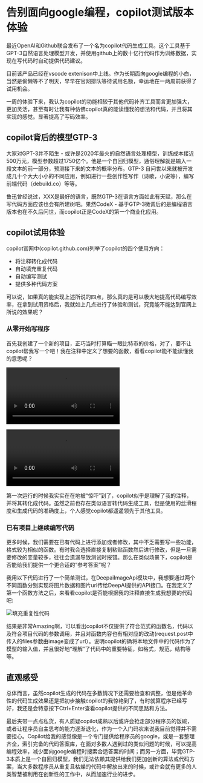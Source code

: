 # 告别面向google编程，copilot测试版本体验

最近OpenAI和Github联合发布了一个名为copilot代码生成工具。这个工具基于GPT-3自然语言处理模型开发，并使用github上的数十亿行代码作为训练数据，实现在写代码时自动提供代码建议。

目前该产品已经在vscode extenison中上线。作为长期面向google编程的小白，当然是偷懒等不了明天，早早在官网排队等待试用名额，幸运地在一两周前获得了试用机会。

一周的体验下来，我认为copilot的功能相较于其他代码补齐工具而言更加强大，更加灵活，甚至有时让我有种仿佛copilot真的能读懂我的想法和代码，并且将其实现的感觉。显著提高了写码效率。

## copilot背后的模型GTP-3

大家对GPT-3并不陌生 - 或许是2020年最火的自然语言处理模型，训练成本接近500万元，模型参数超过1750亿个。他是一个自回归模型，通俗理解就是输入一段文本的前一部分，预测接下来的文本的概率分布。GTP-3 自问世以来就被开发成几十个大大小小的不同应用，例如进行一些创作性写作（诗歌，小说等），编写前端代码（debuild.co）等等。

鲁迅曾经说过，XXX是最好的语言，既然GTP-3在语言方面如此有天赋，那么在写代码方面应该也会有所建树吧。果然CodeX - 基于GTP-3微调后的是编程语言版本也在不久后问世，而copilot正是CodeX的第一个商业化应用。

## copilot试用体验

copilot官网中(copilot.github.com)列举了copilot的四个使用方向：
* 将注释转化成代码
* 自动填充重复代码
* 自动编写测试
* 提供多种代码方案
  
可以说，如果真的能实现上述所说的四点，那么真的是可以极大地提高代码编写效率，在拿到试用资格后，我就如上几点进行了体验和测试，究竟能不能达到官网上所说的效果呢？

### 从零开始写程序

首先我创建了一个新的项目，正巧当时打算瞄一眼比特币的价格，对了，要不让copilot帮我写一个吧！我在注释中定义了想要的函数，看看copilot能不能读懂我的意思呢？

![获取虚拟货币价格函数](https://cdn.jsdelivr.net/gh/BulletTech2021/Pics/2021-7-19/1626708119914-01_get_price.mp4)

![归并排序函数](https://cdn.jsdelivr.net/gh/BulletTech2021/Pics/2021-7-19/1626708197501-02_mergesort.mp4)

第一次运行的时候我实实在在地被“惊吓”到了，copilot似乎是理解了我的注释，并将其转化成代码。虽然之前也存在类似语言转代码生成工具，但是使用的丝滑程度和生成代码的准确度上，个人感觉copilot都遥遥领先于其他工具。

### 已有项目上继续编写代码

更多时候，我们需要在已有代码上进行添加或者修改，其中不乏需要写一些功能，格式较为相似的函数。有时我会选择直接复制粘贴函数然后进行修改，但是一旦需要修改的变量较多，往往会遗漏导致测试时报错。那么在类似场景下，copilot是否能给我们提供一个更合适的“参考答案”呢？

我用以下代码进行了一个简单测试，在DeepaiImageApi模块中，我想要通过两个不同函数分别实现将图片数据和图片url传给DeepAI提供的API接口。在我定义了第一个函数方法之后，来看看copilot是否能根据我的注释直接生成我想要的代码吧:

![填充重复性代码](https://cdn.jsdelivr.net/gh/BulletTech2021/Pics/2021-7-20/1626788592731-copilot%20repetitive%20code.PNG)

结果是非常Amazing啊，可以看出copilot不仅提供了符合范式的函数名，代码以及符合项目代码的参数调用，并且对函数内容也有相对应的改动(request.post中传入的files参数由image变成了url）。说明copilot的确将本地文件中的代码作为了模型的输入值，并且很好地“理解”了代码中的重要特征，如格式，规范，结构等等。

## 直观感受

总体而言，虽然copilot生成的代码在多数情况下还需要检查和调整，但是他革命性的代码生成效果还是把初步接触copilot的我惊艳到了，有时就算程序已经写好，我还是会特意按下Ctrl+Enter查看copilot提供的不同思路和方法。

最后夹带一点点私货，有人质疑copilot成熟以后或许会抢走部分程序员的饭碗，或者让程序员自主思考的能力逐渐退化，作为一个入门码农来说我目前觉得并不需要担心。Copilot给我的感觉像是一个专门提供给程序员的google，或是一套整理齐全，索引完备的代码答案库，在面对多数人遇到过的类似问题的时候，可以提高编程效率，减少面向google编程时搜索合适答案的时间；而另一方面，毕竟GTP-3本质上是一个自回归模型，我们无法依赖其提供给我们更加创新的算法或代码方案，当大多数程序员从重复且枯燥的代码中解放出来的时候，或许会就有更多的人类智慧被利用在创新性的工作中，从而加速行业的进步。

